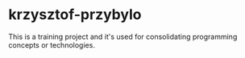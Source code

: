 # krzysztof-przybylo

This is a training project and it's used for consolidating programming concepts or technologies.

